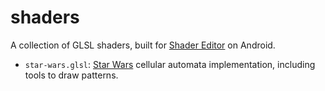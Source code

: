 # shaders

A collection of GLSL shaders, built for [Shader Editor](https://github.com/markusfisch/ShaderEditor) on Android.

- `star-wars.glsl`: [Star Wars](https://quuxplusone.github.io/blog/2020/06/29/star-wars-ca/) cellular automata implementation, including tools to draw patterns.
